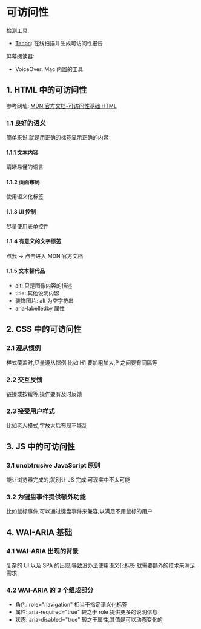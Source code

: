 # 可访问性

检测工具:

- [Tenon](https://tenon.io/): 在线扫描并生成可访问性报告

屏幕阅读器:

- VoiceOver: Mac 内置的工具

## 1. HTML 中的可访问性

参考网址: [MDN 官方文档-可访问性基础 HTML](https://developer.mozilla.org/zh-CN/docs/Learn/Accessibility/HTML#html_%E5%92%8C%E5%8F%AF%E8%AE%BF%E9%97%AE%E6%80%A7)

### 1.1 良好的语义

简单来说,就是用正确的标签显示正确的内容

#### 1.1.1 文本内容

清晰易懂的语言

#### 1.1.2 页面布局

使用语义化标签

#### 1.1.3 UI 控制

尽量使用表单控件

#### 1.1.4 有意义的文字标签

点我 -> 点击进入 MDN 官方文档

#### 1.1.5 文本替代品

- alt: 只是图像内容的描述
- title: 其他说明内容
- 装饰图片: alt 为空字符串
- aria-labelledby 属性

## 2. CSS 中的可访问性

### 2.1 遵从惯例

样式覆盖时,尽量遵从惯例,比如 H1 要加粗加大,P 之间要有间隔等

### 2.2 交互反馈

链接或按钮等,操作要有及时反馈

### 2.3 接受用户样式

比如老人模式,字放大后布局不能乱

## 3. JS 中的可访问性

### 3.1 unobtrusive JavaScript 原则

能让浏览器完成的,就别让 JS 完成.可现实中不太可能

### 3.2 为键盘事件提供额外功能

比如鼠标事件,可以通过键盘事件来兼容,以满足不用鼠标的用户

## 4. WAI-ARIA 基础

### 4.1 WAI-ARIA 出现的背景

复杂的 UI 以及 SPA 的出现,导致没办法使用语义化标签,就需要额外的技术来满足需求

### 4.2 WAI-ARIA 的 3 个组成部分

- 角色: role="navigation" 相当于指定语义化标签
- 属性: aria-required="true" 较之于 role 提供更多的说明信息
- 状态: aria-disabled="true" 较之于属性,其值是可以动态变化的
